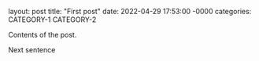 layout: post
title: "First post"
date: 2022-04-29 17:53:00 -0000
categories: CATEGORY-1 CATEGORY-2

Contents of the post.

Next sentence